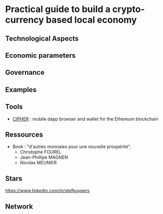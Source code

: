 # Practical guide to build a crypto-currency based local economy

## Technological Aspects

## Economic parameters

## Governance

## Examples

## Tools
- [CIPHER](https://www.cipherbrowser.com/) : mobile dapp browser and wallet for the Ethereum blockchain 
  
   

## Ressources
- Book : "d'autres monnaies pour une nouvelle prospérité", 
  - Christophe FOUREL
  - Jean-Phillipe MAGNEN 
  - Nicolas MEUNIER


## Stars
  
https://www.linkedin.com/in/stefkuypers

## Network

